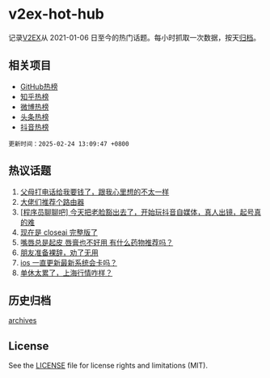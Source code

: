 # v2ex-hot-hub

 记录[V2EX](https://www.v2ex.com/)从 2021-01-06 日至今的热门话题。每小时抓取一次数据，按天[归档](archives)。
 
 ## 相关项目

- [GitHub热榜](https://github.com/snaildev/github-hot-hub)
- [知乎热榜](https://github.com/snaildev/zhihu-hot-hub)
- [微博热榜](https://github.com/snaildev/weibo-hot-hub)
- [头条热榜](https://github.com/snaildev/toutiao-hot-hub)
- [抖音热榜](https://github.com/snaildev/douyin-hot-hub)


 `更新时间：2025-02-24 13:09:47 +0800`

## 热议话题

1. [父母打电话给我要钱了，跟我心里想的不太一样](https://www.v2ex.com/t/1113589)
1. [大佬们推荐个路由器](https://www.v2ex.com/t/1113697)
1. [[程序员聊聊吧] 今天把老脸豁出去了，开始玩抖音自媒体，真人出镜，起号真的难](https://www.v2ex.com/t/1113650)
1. [现在是 closeai 完整版了](https://www.v2ex.com/t/1113620)
1. [嘴唇总是起皮 唇膏也不好用 有什么药物推荐吗？](https://www.v2ex.com/t/1113694)
1. [朋友准备裸辞，劝了无用](https://www.v2ex.com/t/1113702)
1. [ios 一直更新最新系统会卡吗？](https://www.v2ex.com/t/1113618)
1. [单休太累了，上海行情咋样？](https://www.v2ex.com/t/1113602)

## 历史归档

[archives](archives)

## License

See the [LICENSE](LICENSE) file for license rights and limitations (MIT).
